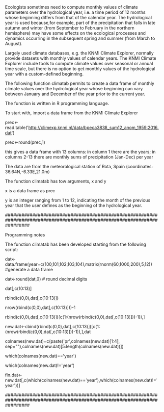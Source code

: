 Ecologists sometimes need to compute monthly values of climate parameters over the hydrological year, i.e. a time period of 12 months whose beginning differs from that of the calendar year.
The hydrological year is used because,for example, part of the precipitation that falls in late autumn and winter (from September to February in the northern hemisphere) may have some effects on the ecological processes and dynamics occurring in the subsequent spring and summer (from March to August).

Largely used climate databases, e.g. the KNMI Climate Explorer, normally provide datasets with monthly values of calendar years.
The KNMI Climate Explorer include tools to compute climate values over seasonal or annual time scale, but there is no option to get monthly values of the hydrological year with a custom-defined beginning.

The following function climatab permits to create a data frame of monthly climate values over the hydrological year whose beginning can vary between January and December of the year prior to the current year.

The function is written in R programming language.

To start with, import a data frame from the KNMI Climate Explorer

prec<-read.table('http://climexp.knmi.nl/data/bpeca3838_sum12_anom_1959:2016.dat')

prec<-round(prec,1)

this gives a data frame with 13 columns:
in column 1 there are the years; in columns 2-13 there are monthly sums of precipitation (Jan-Dec) per year

The data are from the meteorological station of Rota, Spain (coordinates: 36.64N,-6.33E,21.0m)

The function climatab has tow arguments, x and y

x is a data frame as prec

y is an integer ranging from 1 to 12, indicating the month of the previous year that the user defines as the beginning of the hydrological year.



#########################################################################################################################

Programming notes

The function climatab has been developed starting from the following script:

dat<-data.frame(year=c(100,101,102,103,104),matrix(rnorm(60,1000,200),5,12)) #generate a data frame

dat<-round(dat,0) # round decimal digits

dat[,c(10:13)]

rbind(c(0,0),dat[,c(10:13)])

nrow(rbind(c(0,0),dat[,c(10:13)]))-1

rbind(c(0,0),dat[,c(10:13)])[c(1:(nrow(rbind(c(0,0),dat[,c(10:13)]))-1)),]

new.dat<-cbind(rbind(c(0,0),dat[,c(10:13)])[c(1:(nrow(rbind(c(0,0),dat[,c(10:13)]))-1)),],dat

colnames(new.dat)=c(paste('pr',colnames(new.dat)[1:4], sep=""),colnames(new.dat)[5:length(colnames(new.dat))])

which(colnames(new.dat)=='year')

which(colnames(new.dat)!='year')

fin.dat<-new.dat[,c(which(colnames(new.dat)=='year'),which(colnames(new.dat)!='year'))]

#########################################################################################################################
